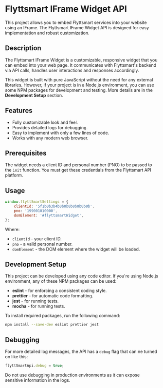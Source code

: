 # Flyttsmart IFrame Widget API

This project allows you to embed Flyttsmart services into your website using an IFrame. The Flyttsmart IFrame Widget API is designed for easy implementation and robust customization.

## Description

The Flyttsmart IFrame Widget is a customizable, responsive widget that you can embed into your web page. It communicates with Flyttsmart's backend via API calls, handles user interactions and responses accordingly.

This widget is built with pure JavaScript without the need for any external libraries. However, if your project is in a Node.js environment, you can use some NPM packages for development and testing. More details are in the **Development Setup** section.

## Features

- Fully customizable look and feel.
- Provides detailed logs for debugging.
- Easy to implement with only a few lines of code.
- Works with any modern web browser.

## Prerequisites

The widget needs a client ID and personal number (PNO) to be passed to the `init` function. You must get these credentials from the Flyttsmart API platform.

## Usage

```javascript
window.flyttSmartSettings = {
    clientId: '5f1b0b3b4b0b0b0b0b0b0b0b',
    pno: '199001010000',
    domElement: '#flyttsmartWidget',
};
```

Where:
- `clientId` - your client ID.
- `pno` - a valid personal number.
- `domElement` - the DOM element where the widget will be loaded.

## Development Setup

This project can be developed using any code editor. If you're using Node.js environment, any of these NPM packages can be used:

- **eslint** - for enforcing a consistent coding style.
- **prettier** - for automatic code formatting.
- **jest** - for running tests.  
- **mocha** - for running tests.


To install required packages, run the following command:

```bash
npm install --save-dev eslint prettier jest
```

## Debugging

For more detailed log messages, the API has a `debug` flag that can ne turned on like this:

```javascript
flyttSmartApi.debug = true;
```

Do not use debugging in production environments as it can expose sensitive information in the logs.
